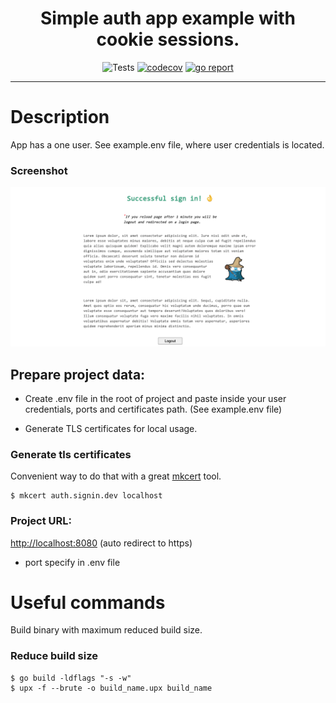 <h1 align="center">Simple auth app example with cookie sessions.</h1>
<div align="center">

![Tests](https://github.com/iqhater/auth-cookie-example/workflows/Tests/badge.svg)
[![codecov](https://codecov.io/gh/iqhater/auth-cookie-example/branch/master/graph/badge.svg)](https://codecov.io/gh/iqhater/auth-cookie-example)
[![go report](https://goreportcard.com/badge/github.com/iqhater/auth-cookie-example?style=flat-square)](https://goreportcard.com/report/github.com/iqhater/auth-cookie-example)

</div>
<hr>

# Description
App has a one user. See example.env file, where user credentials is located.

### Screenshot
![Screenshot](./auth_user_page.png)


## Prepare project data:

- Create .env file in the root of project and paste inside your user credentials, ports and certificates path. (See example.env file)

- Generate TLS certificates for local usage.

### Generate tls certificates
Convenient way to do that with a great [mkcert](https://github.com/FiloSottile/mkcert) tool.

```
$ mkcert auth.signin.dev localhost
```

### Project URL:
[http://localhost:8080](https://localhost:8080) (auto redirect to https)
 - port specify in .env file

# Useful commands
Build binary with maximum reduced build size.

### Reduce build size

```
$ go build -ldflags "-s -w"
$ upx -f --brute -o build_name.upx build_name
```